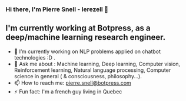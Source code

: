 ### Hi there, I'm Pierre Snell - Ierezell 👋

## I'm currently working at Botpress, as a deep/machine learning research engineer.

- 🔭 I’m currently working on NLP problems applied on chatbot technologies :D . 
- 💬 Ask me about : Machine learning, Deep learning, Computer vision, Reinforcement learning, Natural language processing, Computer science in general ( & consciousness, philosophy...). 
- 📫 How to reach me: pierre.snell@botpress.com
- ⚡ Fun fact: I'm a french guy living in Quebec
